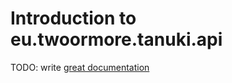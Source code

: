 # Introduction to eu.twoormore.tanuki.api

TODO: write [great documentation](http://jacobian.org/writing/what-to-write/)
